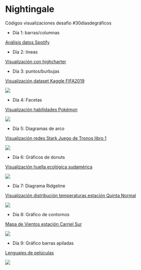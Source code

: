 # Nightingale
Códigos visualizaciones desafío #30díasdegráficos

- Día 1: barras/columnas

[Análisis datos Spotify](https://sporella.netlify.app/2020-05-12-m%C3%BAsica-datos-y-gr%C3%A1ficos/)


- Día 2: líneas

[Visualización con highcharter](https://sporella.netlify.app/2020-05-13-visualizaci%C3%B3n-con-highcharter-brecha-de-g%C3%A9nero-en-carreras-tecnol%C3%B3gicas/)

- Día 3: puntos/burbujas

[Visualización dataset Kaggle FIFA2019](https://www.kaggle.com/karangadiya/fifa19)

![](https://github.com/sporella/nightingale/blob/master/plots/tres/fifa.png)

- Día 4: Facetas

[Visualización habilidades Pokémon](https://raw.githubusercontent.com/cienciadedatos/datos-de-miercoles/master/datos/2019/2019-07-10/pokemon.csv)

![](https://github.com/sporella/nightingale/blob/master/plots/cuatro/habilidades_pokemon.png)

- Día 5: Diagramas de arco

[Visualización redes Stark Juego de Tronos libro 1](https://kaggle.com/moradnejad/interaction-networks-for-game-of-thrones-saga)

![](https://github.com/sporella/nightingale/blob/master/plots/cinco/GOT.png)

- Día 6: Gráficos de donuts

[Visualización huella ecológica sudamérica](https://www.kaggle.com/footprintnetwork/ecological-footprint?select=countries.csv)

![](https://github.com/sporella/nightingale/blob/master/plots/seis/huella.gif)

- Día 7: Diagrama Ridgeline

[Visualización distribución temperaturas estación Quinta Normal](http://explorador.cr2.cl/)

![](https://github.com/sporella/nightingale/blob/master/plots/siete/temps.png)

- Día 8: Gráfico de contornos

[Mapa de Vientos estación Carriel Sur](https://agrometeorologia.cl/VV)

![](https://github.com/sporella/nightingale/blob/master/plots/ocho/mapadevientos.png)

- Día 9: Gráfico barras apiladas

[Lenguajes de pelúculas](https://www.kaggle.com/stefanoleone992/imdb-extensive-dataset?select=IMDb+movies.csv)

![](https://github.com/sporella/nightingale/blob/master/plots/nueve/peliculas.png)